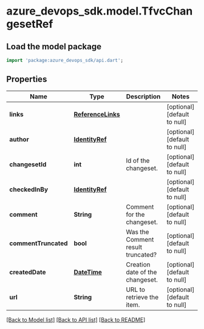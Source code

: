 # azure_devops_sdk.model.TfvcChangesetRef

## Load the model package
```dart
import 'package:azure_devops_sdk/api.dart';
```

## Properties
Name | Type | Description | Notes
------------ | ------------- | ------------- | -------------
**links** | [**ReferenceLinks**](ReferenceLinks.md) |  | [optional] [default to null]
**author** | [**IdentityRef**](IdentityRef.md) |  | [optional] [default to null]
**changesetId** | **int** | Id of the changeset. | [optional] [default to null]
**checkedInBy** | [**IdentityRef**](IdentityRef.md) |  | [optional] [default to null]
**comment** | **String** | Comment for the changeset. | [optional] [default to null]
**commentTruncated** | **bool** | Was the Comment result truncated? | [optional] [default to null]
**createdDate** | [**DateTime**](DateTime.md) | Creation date of the changeset. | [optional] [default to null]
**url** | **String** | URL to retrieve the item. | [optional] [default to null]

[[Back to Model list]](../README.md#documentation-for-models) [[Back to API list]](../README.md#documentation-for-api-endpoints) [[Back to README]](../README.md)


